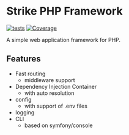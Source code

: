 # Strike PHP Framework
[![tests](https://github.com/strike-php/framework/actions/workflows/tests.yml/badge.svg?branch=main)](https://github.com/strike-php/framework/actions/workflows/tests.yml)
[![Coverage](https://sonarcloud.io/api/project_badges/measure?project=strike-php_framework&metric=coverage)](https://sonarcloud.io/summary/new_code?id=strike-php_framework)

A simple web application framework for PHP.

## Features
* Fast routing
  * middleware support
* Dependency Injection Container
  * with auto resolution
* config
  * with support of .env files
* logging
* CLI
  * based on symfony/console
